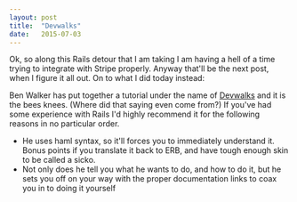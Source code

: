 ```yaml
---
layout: post
title:  "Devwalks"
date:   2015-07-03
---
```


Ok, so along this Rails detour that I am taking I am having a hell of a time trying to integrate with Stripe properly. Anyway that'll be the next post, when I figure it all out. On to what I did today instead:

Ben Walker has put together a tutorial under the name of [Devwalks](http://www.devwalks.com/) and it is the bees knees. (Where did that saying even come from?) If you've had some experience with Rails I'd highly recommend it for the following reasons in no particular order.

* He uses haml syntax, so it'll forces you to immediately understand it. Bonus points if you translate it back to ERB, and have tough enough skin to be called a sicko.
* Not only does he tell you what he wants to do, and how to do it, but he sets you off on your way with the proper documentation links to coax you in to doing it yourself
